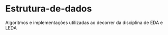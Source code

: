 # Estrutura-de-dados
 Algoritmos e implementações utilizadas ao decorrer da disciplina de EDA e LEDA
